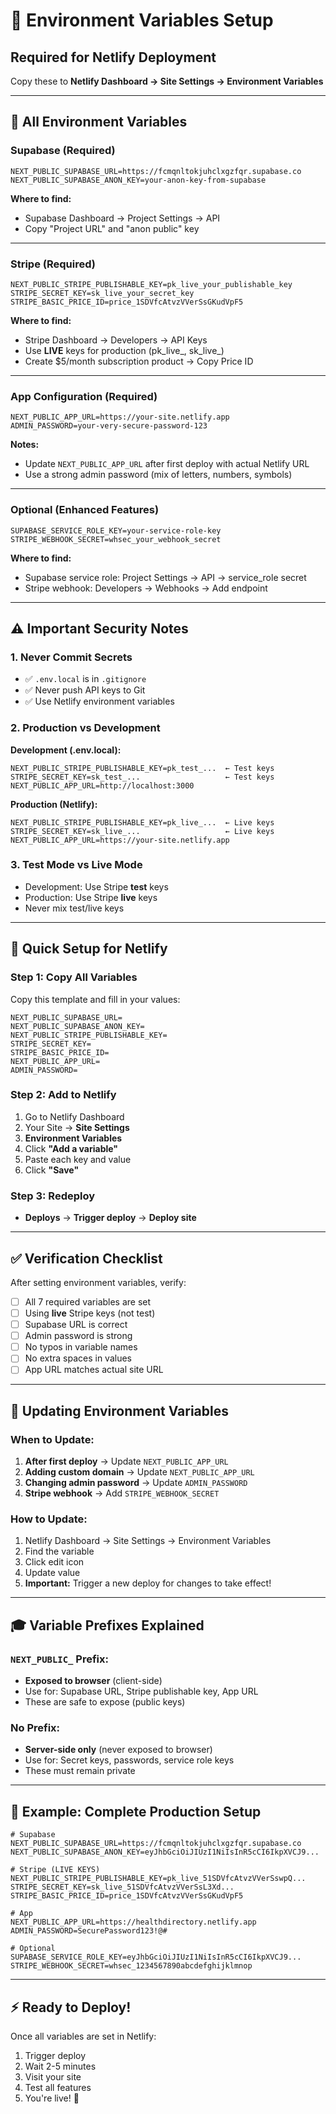 # 🔑 Environment Variables Setup

## Required for Netlify Deployment

Copy these to **Netlify Dashboard → Site Settings → Environment Variables**

---

## 📝 **All Environment Variables**

### **Supabase (Required)**
```
NEXT_PUBLIC_SUPABASE_URL=https://fcmqnltokjuhclxgzfqr.supabase.co
NEXT_PUBLIC_SUPABASE_ANON_KEY=your-anon-key-from-supabase
```

**Where to find:**
- Supabase Dashboard → Project Settings → API
- Copy "Project URL" and "anon public" key

---

### **Stripe (Required)**
```
NEXT_PUBLIC_STRIPE_PUBLISHABLE_KEY=pk_live_your_publishable_key
STRIPE_SECRET_KEY=sk_live_your_secret_key
STRIPE_BASIC_PRICE_ID=price_1SDVfcAtvzVVerSsGKudVpF5
```

**Where to find:**
- Stripe Dashboard → Developers → API Keys
- Use **LIVE** keys for production (pk_live_, sk_live_)
- Create $5/month subscription product → Copy Price ID

---

### **App Configuration (Required)**
```
NEXT_PUBLIC_APP_URL=https://your-site.netlify.app
ADMIN_PASSWORD=your-very-secure-password-123
```

**Notes:**
- Update `NEXT_PUBLIC_APP_URL` after first deploy with actual Netlify URL
- Use a strong admin password (mix of letters, numbers, symbols)

---

### **Optional (Enhanced Features)**
```
SUPABASE_SERVICE_ROLE_KEY=your-service-role-key
STRIPE_WEBHOOK_SECRET=whsec_your_webhook_secret
```

**Where to find:**
- Supabase service role: Project Settings → API → service_role secret
- Stripe webhook: Developers → Webhooks → Add endpoint

---

## ⚠️ **Important Security Notes**

### **1. Never Commit Secrets**
- ✅ `.env.local` is in `.gitignore`
- ✅ Never push API keys to Git
- ✅ Use Netlify environment variables

### **2. Production vs Development**

**Development (.env.local):**
```env
NEXT_PUBLIC_STRIPE_PUBLISHABLE_KEY=pk_test_...  ← Test keys
STRIPE_SECRET_KEY=sk_test_...                   ← Test keys
NEXT_PUBLIC_APP_URL=http://localhost:3000
```

**Production (Netlify):**
```env
NEXT_PUBLIC_STRIPE_PUBLISHABLE_KEY=pk_live_...  ← Live keys
STRIPE_SECRET_KEY=sk_live_...                   ← Live keys
NEXT_PUBLIC_APP_URL=https://your-site.netlify.app
```

### **3. Test Mode vs Live Mode**

- Development: Use Stripe **test** keys
- Production: Use Stripe **live** keys
- Never mix test/live keys

---

## 🚀 **Quick Setup for Netlify**

### **Step 1: Copy All Variables**
Copy this template and fill in your values:

```env
NEXT_PUBLIC_SUPABASE_URL=
NEXT_PUBLIC_SUPABASE_ANON_KEY=
NEXT_PUBLIC_STRIPE_PUBLISHABLE_KEY=
STRIPE_SECRET_KEY=
STRIPE_BASIC_PRICE_ID=
NEXT_PUBLIC_APP_URL=
ADMIN_PASSWORD=
```

### **Step 2: Add to Netlify**
1. Go to Netlify Dashboard
2. Your Site → **Site Settings**
3. **Environment Variables**
4. Click **"Add a variable"**
5. Paste each key and value
6. Click **"Save"**

### **Step 3: Redeploy**
- **Deploys** → **Trigger deploy** → **Deploy site**

---

## ✅ **Verification Checklist**

After setting environment variables, verify:

- [ ] All 7 required variables are set
- [ ] Using **live** Stripe keys (not test)
- [ ] Supabase URL is correct
- [ ] Admin password is strong
- [ ] No typos in variable names
- [ ] No extra spaces in values
- [ ] App URL matches actual site URL

---

## 🔄 **Updating Environment Variables**

### **When to Update:**

1. **After first deploy** → Update `NEXT_PUBLIC_APP_URL`
2. **Adding custom domain** → Update `NEXT_PUBLIC_APP_URL`
3. **Changing admin password** → Update `ADMIN_PASSWORD`
4. **Stripe webhook** → Add `STRIPE_WEBHOOK_SECRET`

### **How to Update:**

1. Netlify Dashboard → Site Settings → Environment Variables
2. Find the variable
3. Click edit icon
4. Update value
5. **Important:** Trigger a new deploy for changes to take effect!

---

## 🎓 **Variable Prefixes Explained**

### **`NEXT_PUBLIC_` Prefix:**
- **Exposed to browser** (client-side)
- Use for: Supabase URL, Stripe publishable key, App URL
- These are safe to expose (public keys)

### **No Prefix:**
- **Server-side only** (never exposed to browser)
- Use for: Secret keys, passwords, service role keys
- These must remain private

---

## 📱 **Example: Complete Production Setup**

```env
# Supabase
NEXT_PUBLIC_SUPABASE_URL=https://fcmqnltokjuhclxgzfqr.supabase.co
NEXT_PUBLIC_SUPABASE_ANON_KEY=eyJhbGciOiJIUzI1NiIsInR5cCI6IkpXVCJ9...

# Stripe (LIVE KEYS)
NEXT_PUBLIC_STRIPE_PUBLISHABLE_KEY=pk_live_51SDVfcAtvzVVerSswpQ...
STRIPE_SECRET_KEY=sk_live_51SDVfcAtvzVVerSsL3Xd...
STRIPE_BASIC_PRICE_ID=price_1SDVfcAtvzVVerSsGKudVpF5

# App
NEXT_PUBLIC_APP_URL=https://healthdirectory.netlify.app
ADMIN_PASSWORD=SecurePassword123!@#

# Optional
SUPABASE_SERVICE_ROLE_KEY=eyJhbGciOiJIUzI1NiIsInR5cCI6IkpXVCJ9...
STRIPE_WEBHOOK_SECRET=whsec_1234567890abcdefghijklmnop
```

---

## ⚡ **Ready to Deploy!**

Once all variables are set in Netlify:
1. Trigger deploy
2. Wait 2-5 minutes
3. Visit your site
4. Test all features
5. You're live! 🎉

